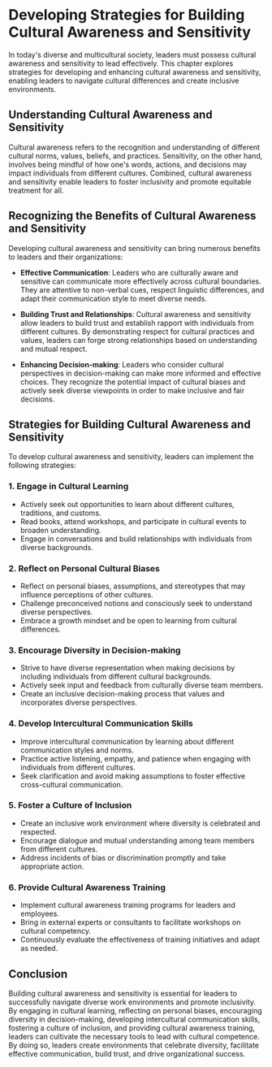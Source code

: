 Developing Strategies for Building Cultural Awareness and Sensitivity
================================================================================

In today's diverse and multicultural society, leaders must possess cultural awareness and sensitivity to lead effectively. This chapter explores strategies for developing and enhancing cultural awareness and sensitivity, enabling leaders to navigate cultural differences and create inclusive environments.

Understanding Cultural Awareness and Sensitivity
------------------------------------------------

Cultural awareness refers to the recognition and understanding of different cultural norms, values, beliefs, and practices. Sensitivity, on the other hand, involves being mindful of how one's words, actions, and decisions may impact individuals from different cultures. Combined, cultural awareness and sensitivity enable leaders to foster inclusivity and promote equitable treatment for all.

Recognizing the Benefits of Cultural Awareness and Sensitivity
--------------------------------------------------------------

Developing cultural awareness and sensitivity can bring numerous benefits to leaders and their organizations:

* **Effective Communication**: Leaders who are culturally aware and sensitive can communicate more effectively across cultural boundaries. They are attentive to non-verbal cues, respect linguistic differences, and adapt their communication style to meet diverse needs.

* **Building Trust and Relationships**: Cultural awareness and sensitivity allow leaders to build trust and establish rapport with individuals from different cultures. By demonstrating respect for cultural practices and values, leaders can forge strong relationships based on understanding and mutual respect.

* **Enhancing Decision-making**: Leaders who consider cultural perspectives in decision-making can make more informed and effective choices. They recognize the potential impact of cultural biases and actively seek diverse viewpoints in order to make inclusive and fair decisions.

Strategies for Building Cultural Awareness and Sensitivity
----------------------------------------------------------

To develop cultural awareness and sensitivity, leaders can implement the following strategies:

### 1. Engage in Cultural Learning

* Actively seek out opportunities to learn about different cultures, traditions, and customs.
* Read books, attend workshops, and participate in cultural events to broaden understanding.
* Engage in conversations and build relationships with individuals from diverse backgrounds.

### 2. Reflect on Personal Cultural Biases

* Reflect on personal biases, assumptions, and stereotypes that may influence perceptions of other cultures.
* Challenge preconceived notions and consciously seek to understand diverse perspectives.
* Embrace a growth mindset and be open to learning from cultural differences.

### 3. Encourage Diversity in Decision-making

* Strive to have diverse representation when making decisions by including individuals from different cultural backgrounds.
* Actively seek input and feedback from culturally diverse team members.
* Create an inclusive decision-making process that values and incorporates diverse perspectives.

### 4. Develop Intercultural Communication Skills

* Improve intercultural communication by learning about different communication styles and norms.
* Practice active listening, empathy, and patience when engaging with individuals from different cultures.
* Seek clarification and avoid making assumptions to foster effective cross-cultural communication.

### 5. Foster a Culture of Inclusion

* Create an inclusive work environment where diversity is celebrated and respected.
* Encourage dialogue and mutual understanding among team members from different cultures.
* Address incidents of bias or discrimination promptly and take appropriate action.

### 6. Provide Cultural Awareness Training

* Implement cultural awareness training programs for leaders and employees.
* Bring in external experts or consultants to facilitate workshops on cultural competency.
* Continuously evaluate the effectiveness of training initiatives and adapt as needed.

Conclusion
----------

Building cultural awareness and sensitivity is essential for leaders to successfully navigate diverse work environments and promote inclusivity. By engaging in cultural learning, reflecting on personal biases, encouraging diversity in decision-making, developing intercultural communication skills, fostering a culture of inclusion, and providing cultural awareness training, leaders can cultivate the necessary tools to lead with cultural competence. By doing so, leaders create environments that celebrate diversity, facilitate effective communication, build trust, and drive organizational success.
